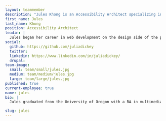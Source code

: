 ```yaml
---
layout: teammember
description: "Jules Khong is an Accessibility Architect specializing in digital accessibility at ThinkShout, a full service digital agency and B-Corp that specializes in nonprofit tech, digital strategy, website development, accessible design, and brand work."
first_name: Jules
last_name: Khong
position: Accessibility Architect
leadin: |
  Jules began her career in web development on the design side of the process. She became a software developer out of a desire to better understand the limitations and possibilities of programming.
social:
  github: https://github.com/juliadickey
  twitter:
  linkedin: https://www.linkedin.com/in/juliadickey/
  drupal:
team-image:
  small: team/small/jules.jpg
  medium: team/medium/jules.jpg
  large: team/large/jules.jpg
published: true
current-employee: true
name: jules
bio: |
  Jules graduated from the University of Oregon with a BA in multimedia, and later received her graphic design BFA from the Art Institute of Portland. She spent the last several years volunteering with Red Sweater Project, helping them rework their entire website to better support their mission to improve the lives of youth in Tanzania. She joined the ThinkShout team so she could put her passion for building things to use helping the organizations committed to positive change. Jules once summited Kilimanjaro while afflicted with food poisoning. If that’s not a lesson in tenacity, then we don’t know what is. Way to tough it out, Jules.

slug: jules
---
```

